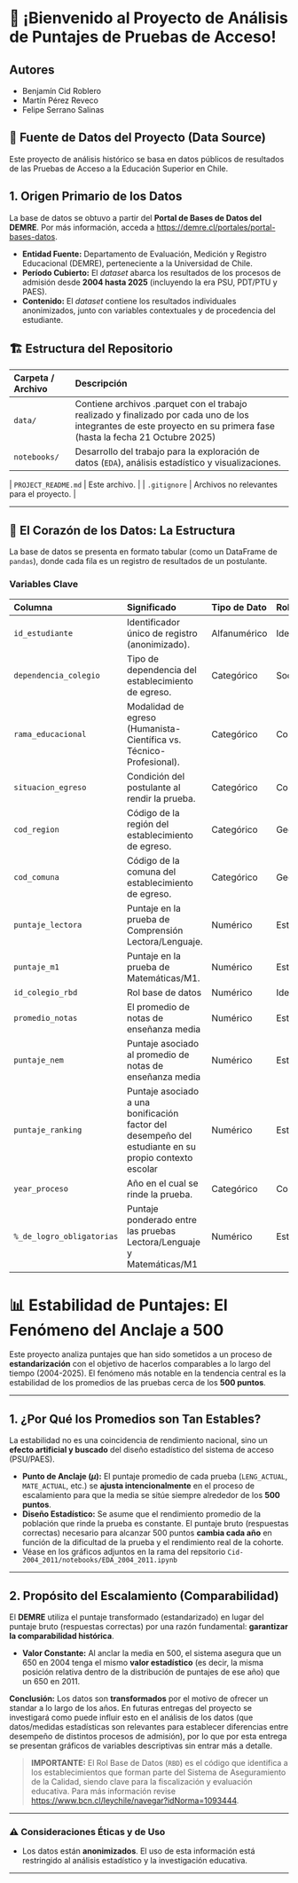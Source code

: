 # 👋 ¡Bienvenido al Proyecto de Análisis de Puntajes de Pruebas de Acceso!

## Autores
- Benjamín Cid Roblero
- Martín Pérez Reveco
- Felipe Serrano Salinas

## 💾 Fuente de Datos del Proyecto (Data Source)

Este proyecto de análisis histórico se basa en datos públicos de resultados de las Pruebas de Acceso a la Educación Superior en Chile.

## 1. Origen Primario de los Datos

La base de datos se obtuvo a partir del **Portal de Bases de Datos del DEMRE**. Por más información, acceda a https://demre.cl/portales/portal-bases-datos.
* **Entidad Fuente:** Departamento de Evaluación, Medición y Registro Educacional (DEMRE), perteneciente a la Universidad de Chile.
* **Período Cubierto:** El *dataset* abarca los resultados de los procesos de admisión desde **2004 hasta 2025** (incluyendo la era PSU, PDT/PTU y PAES).
* **Contenido:** El *dataset* contiene los resultados individuales anonimizados, junto con variables contextuales y de procedencia del estudiante.


## 🏗 Estructura del Repositorio

| Carpeta / Archivo | Descripción |
| :--- | :--- |
| `data/` | Contiene archivos .parquet con el trabajo realizado y finalizado por cada uno de los integrantes de este proyecto en su primera fase (hasta la fecha 21 Octubre 2025) |
| `notebooks/` | Desarrollo del trabajo para la exploración de datos (`EDA`), análisis estadístico y visualizaciones. |

| `PROJECT_README.md` | Este archivo. |
| `.gitignore` | Archivos no relevantes para el proyecto. |

---

## 🔎 El Corazón de los Datos: La Estructura

La base de datos se presenta en formato tabular (como un DataFrame de `pandas`), donde cada fila es un registro de resultados de un postulante.

### Variables Clave

| Columna | Significado | Tipo de Dato | Rol Analítico |
| :--- | :--- | :--- | :--- |
| `id_estudiante` | Identificador único de registro (anonimizado). | Alfanumérico | Identificador |
| `dependencia_colegio` | Tipo de dependencia del establecimiento de egreso. | Categórico | Socioeducativo |
| `rama_educacional` | Modalidad de egreso (Humanista-Científica vs. Técnico-Profesional). | Categórico |  Contextual |
| `situacion_egreso` | Condición del postulante al rendir la prueba. | Categórico | Contextual |
| `cod_region` | Código de la región del establecimiento de egreso. | Categórico | Geográfico |
| `cod_comuna` | Código de la comuna del establecimiento de egreso. | Categórico | Geográfico |
| `puntaje_lectora` | Puntaje en la prueba de Comprensión Lectora/Lenguaje. | Numérico | Estadístico |
| `puntaje_m1` | Puntaje en la prueba de Matemáticas/M1. | Numérico | Estadístico |
| `id_colegio_rbd` | Rol base de datos | Numérico | Identificador |
| `promedio_notas`| El promedio de notas de enseñanza media | Numérico | Estadístico |
| `puntaje_nem`| Puntaje asociado al promedio de notas de enseñanza media | Numérico | Estadístico |
| `puntaje_ranking`| Puntaje asociado a una bonificación factor del desempeño del estudiante en su propio contexto escolar | Numérico | Estadístico |
| `year_proceso` | Año en el cual se rinde la prueba. | Categórico | Contextual |
| `%_de_logro_obligatorias`| Puntaje ponderado entre las pruebas Lectora/Lenguaje y Matemáticas/M1 | Numérico | Estadístico |

# 📊 Estabilidad de Puntajes: El Fenómeno del Anclaje a 500

Este proyecto analiza puntajes que han sido sometidos a un proceso de **estandarización** con el objetivo de hacerlos comparables a lo largo del tiempo (2004-2025). El fenómeno más notable en la tendencia central es la estabilidad de los promedios de las pruebas cerca de los **500 puntos**.

---

## 1. ¿Por Qué los Promedios son Tan Estables?

La estabilidad no es una coincidencia de rendimiento nacional, sino un **efecto artificial y buscado** del diseño estadístico del sistema de acceso (PSU/PAES).

* **Punto de Anclaje ($\mu$):** El puntaje promedio de cada prueba (`LENG_ACTUAL`, `MATE_ACTUAL`, etc.) se **ajusta intencionalmente** en el proceso de escalamiento para que la media se sitúe siempre alrededor de los **500 puntos**.
* **Diseño Estadístico:** Se asume que el rendimiento promedio de la población que rinde la prueba es constante. El puntaje bruto (respuestas correctas) necesario para alcanzar 500 puntos **cambia cada año** en función de la dificultad de la prueba y el rendimiento real de la cohorte.
* Véase en los gráficos adjuntos en la rama del repsitorio `Cid-2004_2011/notebooks/EDA_2004_2011.ipynb`

---

## 2. Propósito del Escalamiento (Comparabilidad)

El **DEMRE** utiliza el puntaje transformado (estandarizado) en lugar del puntaje bruto (respuestas correctas) por una razón fundamental: **garantizar la comparabilidad histórica**.

* **Valor Constante:** Al anclar la media en 500, el sistema asegura que un 650 en 2004 tenga el mismo **valor estadístico** (es decir, la misma posición relativa dentro de la distribución de puntajes de ese año) que un 650 en 2011.

**Conclusión:** Los datos son **transformados** por el motivo de ofrecer un standar a lo largo de los años. En futuras entregas del proyecto se investigará como puede influir esto en el análisis de los datos (que datos/medidas estadísticas son relevantes para establecer diferencias entre desempeño de distintos procesos de admisión), por lo que por esta entrega se presentan gráficos de variables descriptivas sin entrar más a detalle.

> **IMPORTANTE:** El Rol Base de Datos (`RBD`) es el código que identifica a los establecimientos que forman parte del Sistema de Aseguramiento de la Calidad, siendo clave para la fiscalización y evaluación educativa. Para más información revise https://www.bcn.cl/leychile/navegar?idNorma=1093444.

---

### ⚠️ Consideraciones Éticas y de Uso

* Los datos están **anonimizados**. El uso de esta información está restringido al análisis estadístico y la investigación educativa.

---
